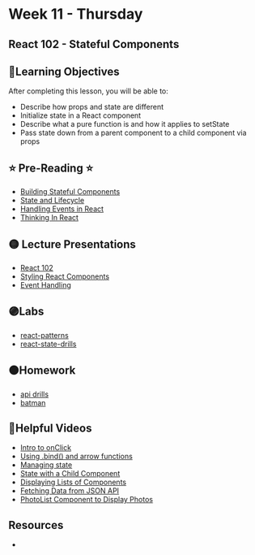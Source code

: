 # Week 11 - Thursday

## React 102 - Stateful Components

## 📍Learning Objectives
After completing this lesson, you will be able to:

- Describe how props and state are different
- Initialize state in a React component
- Describe what a pure function is and how it applies to setState
- Pass state down from a parent component to a child component via props 

## ⭐️ Pre-Reading ⭐️
- [Building Stateful Components](https://digitalcrafts.instructure.com/courses/189/pages/reading-building-stateful-components?module_item_id=23514)
- [State and Lifecycle](https://reactjs.org/docs/state-and-lifecycle.html)
- [Handling Events in React](https://digitalcrafts.instructure.com/courses/189/pages/reading-handling-events-in-react?module_item_id=23515)
- [Thinking In React](https://reactjs.org/docs/thinking-in-react.html)


## 🟡 Lecture Presentations
- [React 102](https://dc-houston.herokuapp.com/p2/React/React102.html#1)
- [Styling React Components](https://dc-houston.herokuapp.com/p2/React/ReactStyling.html#1)
- [Event Handling](https://dc-houston.herokuapp.com/p2/React/EventHandling.html#1)


## 🟣Labs

- [react-patterns](https://github.com/veros-labs/lab-react-patterns)
- [react-state-drills](https://github.com/veros-labs/lab-react-state-drills)

## 🟠Homework 

- [api drills](https://github.com/veros-labs/lab-react-api-drills) 
- [batman](https://github.com/veros-labs/hw-react-batman-hooks)

## 🔵Helpful Videos
- [Intro to onClick](https://www.youtube.com/watch?v=s7UzFzD4zZI)
- [Using .bind() and arrow functions](https://www.youtube.com/watch?v=dWwa4krmG9g)
- [Managing state](https://www.youtube.com/watch?v=vpYsYf4W5f8)
- [State with a Child Component](https://www.youtube.com/watch?v=BBzHXSbSWKU)
- [Displaying Lists of Components](https://www.youtube.com/watch?v=aI_-OMt6SCY)
- [Fetching Data from JSON API](https://www.youtube.com/watch?v=D6XwPJ6kvmI)
- [PhotoList Component to Display Photos](https://www.youtube.com/watch?v=kY-FZ9jHT6w)


<!-- ## ✔️Todo Checklist
- [ ]

## 🔶Vocabulary

## 🔷Test Your knowledge -->

## Resources 
- []()



